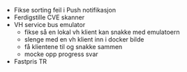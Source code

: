 - Fikse sorting feil i Push notifikasjon
- Ferdigstille CVE skanner
- VH service bus emulator
	- fikse så en lokal vh klient kan snakke med emulatoern
	- slenge med en vh klient inn i docker bilde
	- få klientene til og snakke sammen
	- mocke opp progress svar
- Fastpris TR
